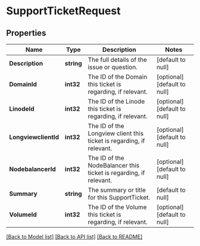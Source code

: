 # SupportTicketRequest

## Properties
Name | Type | Description | Notes
------------ | ------------- | ------------- | -------------
**Description** | **string** | The full details of the issue or question.  | [default to null]
**DomainId** | **int32** | The ID of the Domain this ticket is regarding, if relevant.  | [optional] [default to null]
**LinodeId** | **int32** | The ID of the Linode this ticket is regarding, if relevant.  | [optional] [default to null]
**LongviewclientId** | **int32** | The ID of the Longview client this ticket is regarding, if relevant.  | [optional] [default to null]
**NodebalancerId** | **int32** | The ID of the NodeBalancer this ticket is regarding, if relevant.  | [optional] [default to null]
**Summary** | **string** | The summary or title for this SupportTicket.  | [default to null]
**VolumeId** | **int32** | The ID of the Volume this ticket is regarding, if relevant.  | [optional] [default to null]

[[Back to Model list]](../README.md#documentation-for-models) [[Back to API list]](../README.md#documentation-for-api-endpoints) [[Back to README]](../README.md)

